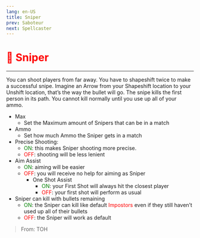 ```yaml
---
lang: en-US
title: Sniper
prev: Saboteur
next: Spellcaster
---
```


# <font color="red">🎯 Sniper</font> <Badge text="Killing" type="tip" vertical="middle"/>
---

You can shoot players from far away. You have to shapeshift twice to make a successful snipe. Imagine an Arrow from your Shapeshift location to your Unshift location, that’s the way the bullet will go. The snipe kills the first person in its path. You cannot kill normally until you use up all of your ammo.
* Max
  * Set the Maximum amount of Snipers that can be in a match
* Ammo
  * Set how much Ammo the Sniper gets in a match
* Precise Shooting: 
  * <font color=green>ON</font>: this makes Sniper shooting more precise. 
  * <font color=red>OFF</font>: shooting will be less lenient
* Aim Assist
  * <font color=green>ON</font>: aiming will be easier
  * <font color=red>OFF</font>: you will receive no help for aiming as Sniper
    * One Shot Assist
      * <font color=green>ON</font>: your First Shot will always hit the closest player
      * <font color=red>OFF</font>: your first shot will perform as usual
* Sniper can kill with bullets remaining
  * <font color=green>ON</font>: the Sniper can kill like default <font color=red>Impostors</font> even if they still haven’t used up all of their bullets
  * <font color=red>OFF</font>: the Sniper will work as default

> From: TOH